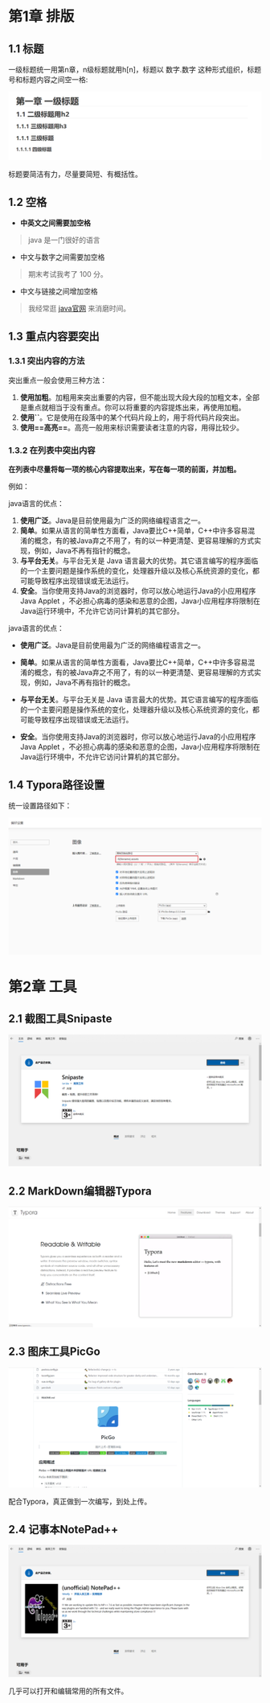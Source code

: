 # 第1章 排版

## 1.1 标题

一级标题统一用第n章，n级标题就用h[n]，标题以 数字.数字 这种形式组织，标题号和标题内容之间空一格:

![image-20211212154238896](./%E6%96%87%E6%A1%A3%E8%A7%84%E8%8C%83.assets/image-20211212154238896.png)

标题要简洁有力，尽量要简短、有概括性。



## 1.2 空格

* **中英文之间需要加空格**

> java 是一门很好的语言



* 中文与数字之间需要加空格

> 期末考试我考了 100 分。



* 中文与链接之间增加空格

> 我经常逛 [java官网]() 来消磨时间。



## 1.3 重点内容要突出



### 1.3.1 突出内容的方法

突出重点一般会使用三种方法：

1. **使用加粗**。加粗用来突出重要的内容，但不能出现大段大段的加粗文本，全部是重点就相当于没有重点。你可以将重要的内容提炼出来，再使用加粗。
2. **使用``**。它是使用在段落中的某个代码片段上的，用于将代码片段突出。
3. **使用==高亮==**。高亮一般用来标识需要读者注意的内容，用得比较少。



### 1.3.2 在列表中突出内容

**在列表中尽量将每一项的核心内容提取出来，写在每一项的前面，并加粗。**

例如：



java语言的优点：

1. **使用广泛**。Java是目前使用最为广泛的网络编程语言之一。
2. **简单**。如果从语言的简单性方面看，Java要比C++简单，C++中许多容易混淆的概念，有的被Java弃之不用了，有的以一种更清楚、更容易理解的方式实现，例如，Java不再有指针的概念。
3. **与平台无关**。与平台无关是 Java 语言最大的优势。其它语言编写的程序面临的一个主要问题是操作系统的变化，处理器升级以及核心系统资源的变化，都可能导致程序出现错误或无法运行。
4. **安全**。当你使用支持Java的浏览器时，你可以放心地运行Java的小应用程序 Java Applet ，不必担心病毒的感染和恶意的企图，Java小应用程序将限制在 Java运行环境中，不允许它访问计算机的其它部分。



java语言的优点：

* **使用广泛**。Java是目前使用最为广泛的网络编程语言之一。

* **简单**。如果从语言的简单性方面看，Java要比C++简单，C++中许多容易混淆的概念，有的被Java弃之不用了，有的以一种更清楚、更容易理解的方式实现，例如，Java不再有指针的概念。

* **与平台无关**。与平台无关是 Java 语言最大的优势。其它语言编写的程序面临的一个主要问题是操作系统的变化，处理器升级以及核心系统资源的变化，都可能导致程序出现错误或无法运行。

* **安全**。当你使用支持Java的浏览器时，你可以放心地运行Java的小应用程序 Java Applet ，不必担心病毒的感染和恶意的企图，Java小应用程序将限制在 Java运行环境中，不允许它访问计算机的其它部分。

## 1.4 Typora路径设置

统一设置路径如下：

![image-20211212155934542](%E6%96%87%E6%A1%A3%E8%A7%84%E8%8C%83.assets/image-20211212155934542.png)



# 第2章 工具

## **2.1 截图工具Snipaste**

![image-20210813142251109](./%E6%96%87%E6%A1%A3%E8%A7%84%E8%8C%83.assets/ddf40888941e9a0ad2d6408f92b10056.png)

## **2.2 MarkDown编辑器Typora**

![image-20210813142424902](./%E6%96%87%E6%A1%A3%E8%A7%84%E8%8C%83.assets/e4e7aa441b9c248277bb5e673133c9f3.png)

## **2.3 图床工具PicGo**

![image-20210813142836280](./%E6%96%87%E6%A1%A3%E8%A7%84%E8%8C%83.assets/b8c16086e43b1374db288500d6cc5e6b.png)

配合Typora，真正做到一次编写，到处上传。

## **2.4 记事本NotePad++**

![image-20210813142645284](./%E6%96%87%E6%A1%A3%E8%A7%84%E8%8C%83.assets/f35f6180998afea79dae3255889bd5f1.png)

几乎可以打开和编辑常用的所有文件。
